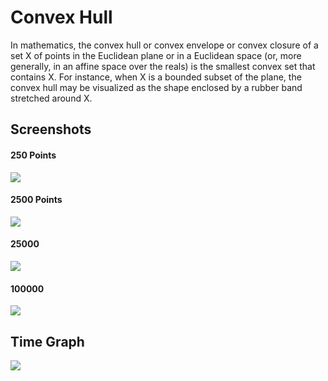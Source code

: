 # Convex Hull

In mathematics, the convex hull or convex envelope or convex closure of a set X of points in the Euclidean plane or in a Euclidean space (or, more generally, in an affine space over the reals) is the smallest convex set that contains X. For instance, when X is a bounded subset of the plane, the convex hull may be visualized as the shape enclosed by a rubber band stretched around X.

## Screenshots

#### 250 Points
<img src='https://i.imgur.com/oFJYBKu.png' />

#### 2500 Points
<img src='https://i.imgur.com/qJA2yBn.png' />

#### 25000
<img src='https://i.imgur.com/BeUx3o1.png' />

#### 100000
<img src='https://i.imgur.com/tgjeVkx.png' />

## Time Graph
<img src='https://i.imgur.com/gjmBCZQ.png' />